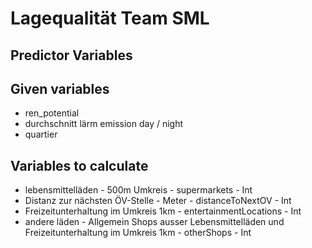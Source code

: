 # Lagequalität Team SML

## Predictor Variables
## Given variables
- ren_potential
- durchschnitt lärm emission day / night
- quartier
## Variables to calculate
- lebensmittelläden - 500m Umkreis - supermarkets - Int
- Distanz zur nächsten ÖV-Stelle - Meter - distanceToNextOV - Int
- Freizeitunterhaltung im Umkreis 1km - entertainmentLocations - Int
- andere läden - Allgemein Shops ausser Lebensmittelläden und Freizeitunterhaltung im Umkreis 1km - otherShops - Int
